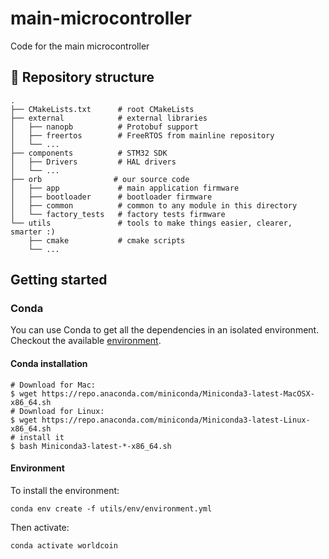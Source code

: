 # main-microcontroller

Code for the main microcontroller

## 🧭 Repository structure

```shell
.
├── CMakeLists.txt      # root CMakeLists
├── external            # external libraries
│   ├── nanopb          # Protobuf support
│   ├── freertos        # FreeRTOS from mainline repository
│   └── ...
├── components          # STM32 SDK
│   ├── Drivers         # HAL drivers
│   └── ...             
├── orb                # our source code
│   ├── app             # main application firmware
│   ├── bootloader      # bootloader firmware
│   ├── common          # common to any module in this directory
│   └── factory_tests   # factory tests firmware             
└── utils               # tools to make things easier, clearer, smarter :) 
    ├── cmake           # cmake scripts
    └── ...
```

## Getting started

### Conda

You can use Conda to get all the dependencies in an isolated environment. Checkout the available [environment](utils/env/environment.yml).

#### Conda installation

```shell
# Download for Mac:
$ wget https://repo.anaconda.com/miniconda/Miniconda3-latest-MacOSX-x86_64.sh
# Download for Linux:
$ wget https://repo.anaconda.com/miniconda/Miniconda3-latest-Linux-x86_64.sh
# install it
$ bash Miniconda3-latest-*-x86_64.sh
```

#### Environment

To install the environment:

```shell
conda env create -f utils/env/environment.yml
```

Then activate:

```shell
conda activate worldcoin
```

